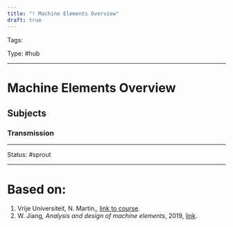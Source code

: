 ```yaml
---
title: "! Machine Elements Overview"
draft: true
---
```

Tags: 

Type: #hub

---
# Machine Elements Overview


## Subjects
### Transmission








---
Status: #sprout

---

# Based on:

1. Vrije Universiteit, N. Martin,, [link to course](https://canvas.utwente.nl/courses/15351/modules/77332).
2. W. Jiang, _Analysis and design of machine elements_, 2019, [link](https://ut.on.worldcat.org/oclc/1084505954).

